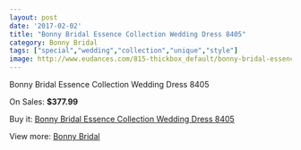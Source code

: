 ```yaml
---
layout: post
date: '2017-02-02'
title: "Bonny Bridal Essence Collection Wedding Dress 8405"
category: Bonny Bridal
tags: ["special","wedding","collection","unique","style"]
image: http://www.eudances.com/815-thickbox_default/bonny-bridal-essence-collection-wedding-dress-8405.jpg
---
```

Bonny Bridal Essence Collection Wedding Dress 8405

On Sales: **$377.99**
<a href="https://www.eudances.com/en/bonny-bridal/276-bonny-bridal-essence-collection-wedding-dress-8405.html"><amp-img layout="responsive" width="600" height="600" src="//www.eudances.com/815-thickbox_default/bonny-bridal-essence-collection-wedding-dress-8405.jpg" alt="Bonny Bridal Essence Collection Wedding Dress 8405 0" /></a>
<a href="https://www.eudances.com/en/bonny-bridal/276-bonny-bridal-essence-collection-wedding-dress-8405.html"><amp-img layout="responsive" width="600" height="600" src="//www.eudances.com/816-thickbox_default/bonny-bridal-essence-collection-wedding-dress-8405.jpg" alt="Bonny Bridal Essence Collection Wedding Dress 8405 1" /></a>

Buy it: [Bonny Bridal Essence Collection Wedding Dress 8405](https://www.eudances.com/en/bonny-bridal/276-bonny-bridal-essence-collection-wedding-dress-8405.html "Bonny Bridal Essence Collection Wedding Dress 8405")

View more: [Bonny Bridal](https://www.eudances.com/en/3-bonny-bridal "Bonny Bridal")